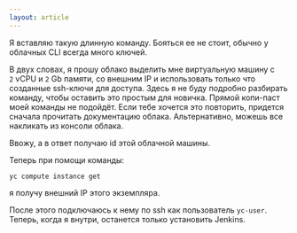 ```yaml
---
layout: article
---
```

Я вставляю такую длинную команду. Бояться ее не стоит, обычно у облачных CLI всегда много ключей.

В двух словах, я прошу облако выделить мне виртуальную машину с `2` vCPU и `2` Gb памяти, со внешним IP и использовать только что созданные ssh-ключи для доступа. Здесь я не буду подробно разбирать команду, чтобы оставить это простым для новичка. Прямой копи-паст моей команды не подойдёт. Если тебе хочется это повторить, придется сначала прочитать документацию облака. Альтернативно, можешь все накликать из консоли облака.

Ввожу, а в ответ получаю id этой облачной машины.

Теперь при помощи команды:

```
yc compute instance get
```

я получу внешний IP этого экземпляра.

После этого подключаюсь к нему по ssh как пользователь `yc-user`. Теперь, когда я внутри, останется только установить Jenkins.
